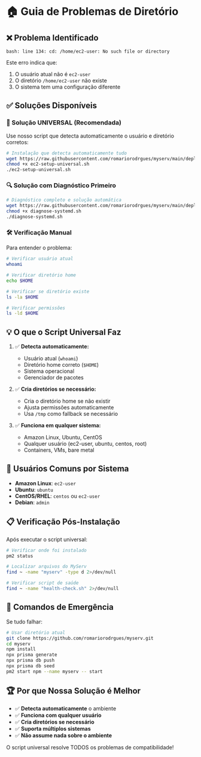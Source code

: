 # 🏠 Guia de Problemas de Diretório

## ❌ Problema Identificado

```
bash: line 134: cd: /home/ec2-user: No such file or directory
```

Este erro indica que:
1. O usuário atual não é `ec2-user`
2. O diretório `/home/ec2-user` não existe
3. O sistema tem uma configuração diferente

## ✅ Soluções Disponíveis

### 🚀 Solução UNIVERSAL (Recomendada)

Use nosso script que detecta automaticamente o usuário e diretório corretos:

```bash
# Instalação que detecta automaticamente tudo
wget https://raw.githubusercontent.com/romariorodrgues/myserv/main/deploy/ec2-setup-universal.sh
chmod +x ec2-setup-universal.sh
./ec2-setup-universal.sh
```

### 🔍 Solução com Diagnóstico Primeiro

```bash
# Diagnóstico completo e solução automática
wget https://raw.githubusercontent.com/romariorodrgues/myserv/main/deploy/diagnose-systemd.sh
chmod +x diagnose-systemd.sh
./diagnose-systemd.sh
```

### 🛠️ Verificação Manual

Para entender o problema:

```bash
# Verificar usuário atual
whoami

# Verificar diretório home
echo $HOME

# Verificar se diretório existe
ls -la $HOME

# Verificar permissões
ls -ld $HOME
```

## 💡 O que o Script Universal Faz

1. ✅ **Detecta automaticamente:**
   - Usuário atual (`whoami`)
   - Diretório home correto (`$HOME`)
   - Sistema operacional
   - Gerenciador de pacotes

2. ✅ **Cria diretórios se necessário:**
   - Cria o diretório home se não existir
   - Ajusta permissões automaticamente
   - Usa `/tmp` como fallback se necessário

3. ✅ **Funciona em qualquer sistema:**
   - Amazon Linux, Ubuntu, CentOS
   - Qualquer usuário (ec2-user, ubuntu, centos, root)
   - Containers, VMs, bare metal

## 🎯 Usuários Comuns por Sistema

- **Amazon Linux**: `ec2-user`
- **Ubuntu**: `ubuntu`
- **CentOS/RHEL**: `centos` ou `ec2-user`
- **Debian**: `admin`

## 📋 Verificação Pós-Instalação

Após executar o script universal:

```bash
# Verificar onde foi instalado
pm2 status

# Localizar arquivos do MyServ
find ~ -name "myserv" -type d 2>/dev/null

# Verificar script de saúde
find ~ -name "health-check.sh" 2>/dev/null
```

## 🔧 Comandos de Emergência

Se tudo falhar:

```bash
# Usar diretório atual
git clone https://github.com/romariorodrgues/myserv.git
cd myserv
npm install
npx prisma generate
npx prisma db push
npx prisma db seed
pm2 start npm --name myserv -- start
```

## 🏆 Por que Nossa Solução é Melhor

- ✅ **Detecta automaticamente** o ambiente
- ✅ **Funciona com qualquer usuário**
- ✅ **Cria diretórios se necessário**
- ✅ **Suporta múltiplos sistemas**
- ✅ **Não assume nada sobre o ambiente**

O script universal resolve TODOS os problemas de compatibilidade!
